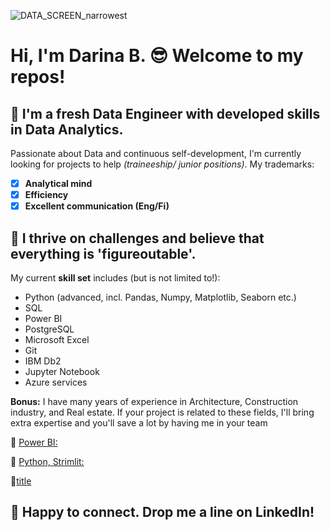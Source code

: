 ![DATA_SCREEN_narrowest](https://github.com/user-attachments/assets/3737f97f-73fa-47e0-b196-6daf96890da7)
# Hi, I'm Darina B. 😎 Welcome to my repos!
## 🤖 I'm a fresh **Data Engineer** with developed skills in **Data Analytics**.

Passionate about Data and continuous self-development, I'm currently looking for projects to help *(traineeship/ junior positions)*.
My trademarks: 
- [x] **Analytical mind**                                 
- [x] **Efficiency**
- [x] **Excellent communication (Eng/Fi)**
  
## 🤖 I thrive on challenges and believe that everything is 'figureoutable'.
My current **skill set** includes (but is not limited to!):
- Python (advanced, incl. Pandas, Numpy, Matplotlib, Seaborn etc.)
- SQL
- Power BI
- PostgreSQL
- Microsoft Excel
- Git
- IBM Db2
- Jupyter Notebook
- Azure services

**Bonus:** I have many years of experience in Architecture, Construction industry, and Real estate.
If your project is related to these fields, I'll bring extra expertise and you'll save a lot by having me in your team

🔗 [Power BI:](https://www.example.com)

🔗 [Python, Strimlit:](https://www.example.com)

🔗[title](https://www.example.com)
## 🤖 Happy to connect. Drop me a line on LinkedIn!
